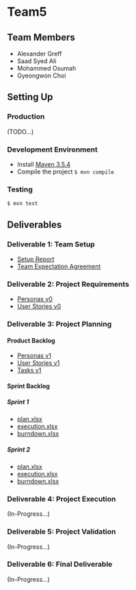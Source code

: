 # Team5

## Team Members
* Alexander Greff
* Saad Syed Ali
* Mohammed Osumah
* Gyeongwon Choi

## Setting Up

### Production
(TODO...)

### Development Environment
- Install [Maven 3.5.4](https://maven.apache.org/download.cgi)
- Compile the project
``` $ mvn compile ```


### Testing
``` $ mvn test ```

## Deliverables

### Deliverable 1: Team Setup
* [Setup Report](team_setup/Team_Information.pdf)
* [Team Expectation Agreement](team_setup/Team_Expectation_Agreement.pdf)

### Deliverable 2: Project Requirements
* [Personas v0](product_backlog/v0/personas_0.pdf)
* [User Stories v0](product_backlog/v0/user_stories_0.pdf)

### Deliverable 3: Project Planning
#### Product Backlog
* [Personas v1](product_backlog/v1/personas_1.pdf)
* [User Stories v1](product_backlog/v1/user_stories_1.pdf)
* [Tasks v1](product_backlog/v1/tasks_1.pdf)

#### Sprint Backlog
##### Sprint 1
* [plan.xlsx](sprint_backlog/sprint1/plan.xlsx)
* [execution.xlsx](sprint_backlog/sprint1/execution.xlsx)
* [burndown.xlsx](sprint_backlog/sprint1/burndown.xlsx)

##### Sprint 2
* [plan.xlsx](sprint_backlog/sprint2/plan.xlsx)
* [execution.xlsx](sprint_backlog/sprint2/execution.xlsx)
* [burndown.xlsx](sprint_backlog/sprint2/burndown.xlsx)

### Deliverable 4: Project Execution
(In-Progress...)

### Deliverable 5: Project Validation
(In-Progress...)

### Deliverable 6: Final Deliverable
(In-Progress...)
